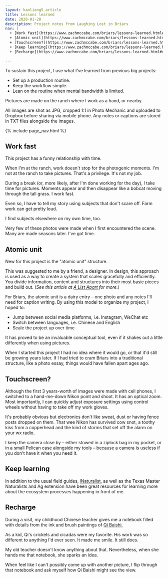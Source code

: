 ```yaml
---
layout: kaoliang5_article
title: Lessons learned
date: 2020-01-28
description: Project notes from Laughing Lost in Briars
nav: |
  + [Work fast](https://www.zachmccabe.com/briars/lessons-learned.html#work-fast)
  + [Atomic unit](https://www.zachmccabe.com/briars/lessons-learned.html#atomic-unit)
  + [Touchscreen?](https://www.zachmccabe.com/briars/lessons-learned.html#touchscreen)
  + [Keep learning](https://www.zachmccabe.com/briars/lessons-learned.html#keep-learning)
  + [Recharge](https://www.zachmccabe.com/briars/lessons-learned.html#recharge)

---
```



To sustain this project, I use what I've learned from previous big projects: 

- Set up a production routine.
- Keep the workflow simple.
- Lean on the routine when mental bandwidth is limited.

Pictures are made on the ranch where I work as a hand, or nearby.

All images are shot as JPG, cropped 1:1 in Photo Mechanic and uploaded to Dropbox before sharing via mobile phone. Any notes or captions are stored in TXT files alongside the images.


{% include page_nav.html %}


## Work fast

This project has a funny relationship with time.

When I'm at the ranch, work doesn't stop for the photogenic moments. I'm not at the ranch to take pictures. That's a privilege. It's not my job.

During a break (or, more likely, after I'm done working for the day), I take time for pictures. Moments appear and then disappear like a bobcat moving through the tall grass. I work fast.

Even so, I have to tell my story using subjects that don't scare off. Farm work can get pretty loud.

I find subjects elsewhere on my own time, too.

Very few of these photos were made when I first encountered the scene. Many are made seasons later. I've got time.



## Atomic unit

New for this project is the "atomic unit" structure. 

This was suggested to me by a friend, a designer. In design, this approach is used as a way to create a system that scales gracefully and efficiently. You divide information, content and structures into their most basic pieces and build out. (*See this article at [A List Apart](https://alistapart.com/article/language-of-modular-design) for more.*)

For Briars, the atomic unit is a dairy entry – one photo and any notes I'll need for caption writing. By using this model to organize my project, I hoped to:

- Jump between social media platforms, i.e. Instagram, WeChat etc
- Switch between languages, i.e. Chinese and English
- Scale the project up over time

It has proved to be an invaluable conceptual tool, even if it shakes out a little differently when using pictures. 

When I started this project I had no idea where it would go, or that it'd still be growing years later. If I had tried to cram Briars into a traditional structure, like a photo essay, things would have fallen apart ages ago.


<!--
<div style="margin:5em auto">
<p><img src="https://www.zachmccabe.com/briars/assets/viz/6.jpg" alt="nikon" /></p>
</div>
-->


## Touchscreen?

Although the first 3 years-worth of images were made with cell phones, I switched to a hand-me-down Nikon point and shoot. It has an optical zoom. Most importantly, I can quickly adjust exposure settings using control wheels without having to take off my work gloves.

It's probably obvious but electronics don't like sweat, dust or having fence posts dropped on them. That wee Nikon has survived cow snot, a toothy kiss from a copperhead and the kind of storms that set off the alarm on your wx radio.

I keep the camera close by – either stowed in a ziplock bag in my pocket, or in a small Pelican case alongside my tools – because a camera is useless if you don't have it when you need it.



## Keep learning

In addition to the usual field guides, [iNaturalist,](https://www.inaturalist.org/) as well as the Texas Master Naturalists and Ag extension have been great resources for learning more about the ecosystem processes happening in front of me.



## Recharge

During a visit, my childhood Chinese teacher gives me a notebook filled with details from the ink and brush paintings of [Qi Baishi.](https://en.wikipedia.org/wiki/Qi_Baishi)

As a kid, Qi's crickets and cicadas were my favorite. His work was so different to anything I'd ever seen. It made me smile. It still does.

My old teacher doesn't know anything about that. Nevertheless, when she hands me that notebook, she sparks an idea.

When feel like I can't possibly come up with another picture, I flip through that notebook and ask myself how Qi Baishi might see the view.
